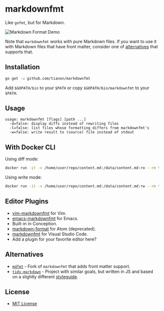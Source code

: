 # markdownfmt

Like `gofmt`, but for Markdown.

![Markdown Format Demo](https://github.com/shurcooL/atom-markdown-format/blob/master/Demo.gif?raw=true)

Note that `markdownfmt` works with pure Markdown files. If you want to use it with Markdown files that have front matter, consider one of [alternatives](#alternatives) that supports that.

## Installation

```bash
go get -u github.com/tianon/markdownfmt
```

Add `$GOPATH/bin` to your `$PATH` or copy `$GOPATH/bin/markdownfmt` to your `$PATH`.

## Usage

```text
usage: markdownfmt [flags] [path ...]
  -d=false: display diffs instead of rewriting files
  -l=false: list files whose formatting differs from markdownfmt's
  -w=false: write result to (source) file instead of stdout
```

## With Docker CLI

Using diff mode:

```sh
docker run -it -v /home/user/repo/content.md:/data/content.md:ro --rm tianon/markdownfmt markdownfmt -d /data/content.md
```

Using write mode:

```sh
docker run -it -v /home/user/repo/content.md:/data/content.md:rw --rm tianon/markdownfmt markdownfmt -w /data/content.md
```

## Editor Plugins

-	[vim-markdownfmt](https://github.com/moorereason/vim-markdownfmt) for Vim.
-	[emacs-markdownfmt](https://github.com/nlamirault/emacs-markdownfmt) for Emacs.
-	Built-in in Conception.
-	[markdown-format](https://atom.io/packages/markdown-format) for Atom (deprecated).
-	[markdownfmt](https://marketplace.visualstudio.com/itemdetails?itemName=AnmolSinghJaggi.vscode-markdownfmt) for Visual Studio Code.
-	Add a plugin for your favorite editor here?

## Alternatives

-	[`mdfmt`](https://github.com/moorereason/mdfmt) - Fork of `markdownfmt` that adds front matter support.
-	[`tidy-markdown`](https://github.com/slang800/tidy-markdown) - Project with similar goals, but written in JS and based on a slightly different [styleguide](https://github.com/slang800/markdown-styleguide).

## License

-	[MIT License](https://opensource.org/licenses/mit-license.php)
